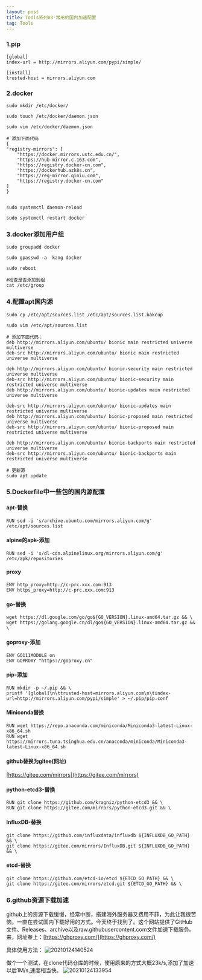 ```yaml
---
layout: post
title: Tools系列03-常用的国内加速配置
tag: Tools
---
```


### 1.pip

    [global]
    index-url = http://mirrors.aliyun.com/pypi/simple/

    [install]
    trusted-host = mirrors.aliyun.com 


### 2.docker

    sudo mkdir /etc/docker/

    sudo touch /etc/docker/daemon.json

    sudo vim /etc/docker/daemon.json

    # 添加下面代码
    {
    "registry-mirrors": [
        "https://docker.mirrors.ustc.edu.cn/",
        "https://hub-mirror.c.163.com",
        "https://registry.docker-cn.com",
        "https://dockerhub.azk8s.cn",
        "https://reg-mirror.qiniu.com",
        "https://registry.docker-cn.com"
    ]
    }


    sudo systemctl daemon-reload
    
    sudo systemctl restart docker

### 3.docker添加用户组

    sudo groupadd docker
 
    sudo gpasswd -a  kang docker     

    sudo reboot

    #检查是否添加到组
    cat /etc/group    

### 4.配置apt国内源

    sudo cp /etc/apt/sources.list /etc/apt/sources.list.bakcup

    sudo vim /etc/apt/sources.list 

    # 添加下面代码：
    deb http://mirrors.aliyun.com/ubuntu/ bionic main restricted universe multiverse
    deb-src http://mirrors.aliyun.com/ubuntu/ bionic main restricted universe multiverse

    deb http://mirrors.aliyun.com/ubuntu/ bionic-security main restricted universe multiverse
    deb-src http://mirrors.aliyun.com/ubuntu/ bionic-security main restricted universe multiverse
    deb http://mirrors.aliyun.com/ubuntu/ bionic-updates main restricted universe multiverse

    deb-src http://mirrors.aliyun.com/ubuntu/ bionic-updates main restricted universe multiverse
    deb http://mirrors.aliyun.com/ubuntu/ bionic-proposed main restricted universe multiverse
    deb-src http://mirrors.aliyun.com/ubuntu/ bionic-proposed main restricted universe multiverse

    deb http://mirrors.aliyun.com/ubuntu/ bionic-backports main restricted universe multiverse
    deb-src http://mirrors.aliyun.com/ubuntu/ bionic-backports main restricted universe multiverse

    # 更新源
    sudo apt update

### 5.Dockerfile中一些包的国内源配置

#### apt-替换
    RUN sed -i 's/archive.ubuntu.com/mirrors.aliyun.com/g' /etc/apt/sources.list

#### alpine的apk-添加

    RUN sed -i 's/dl-cdn.alpinelinux.org/mirrors.aliyun.com/g' /etc/apk/repositories

#### proxy

    ENV http_proxy=http://c-prc.xxx.com:913
    ENV https_proxy=http://c-prc.xxx.com:913

#### go-替换

    wget https://dl.google.com/go/go${GO_VERSION}.linux-amd64.tar.gz && \
    wget https://golang.google.cn/dl/go${GO_VERSION}.linux-amd64.tar.gz && \

#### goproxy-添加

    ENV GO111MODULE on
    ENV GOPROXY "https://goproxy.cn"

#### pip-添加

    RUN mkdir -p ~/.pip && \
    printf '[global]\n\ttrusted-host=mirrors.aliyun.com\n\tindex-url=http://mirrors.aliyun.com/pypi/simple' > ~/.pip/pip.conf

#### Miniconda替换

    RUN wget https://repo.anaconda.com/miniconda/Miniconda3-latest-Linux-x86_64.sh 
    RUN wget https://mirrors.tuna.tsinghua.edu.cn/anaconda/miniconda/Miniconda3-latest-Linux-x86_64.sh

#### github替换为gitee(网址)

[https://gitee.com/mirrors](https://gitee.com/mirrors)   

#### python-etcd3-替换
    RUN git clone https://github.com/kragniz/python-etcd3 && \
    RUN git clone https://gitee.com/mirrors/python-etcd3.git && \

#### InfluxDB-替换
    git clone https://github.com/influxdata/influxdb ${INFLUXDB_GO_PATH} && \
    git clone https://gitee.com/mirrors/InfluxDB.git ${INFLUXDB_GO_PATH} && \

#### etcd-替换
    git clone https://github.com/etcd-io/etcd ${ETCD_GO_PATH} && \
    git clone https://gitee.com/mirrors/etcd.git ${ETCD_GO_PATH} && \

### 6.github资源下载加速

github上的资源下载缓慢，经常中断，搭建海外服务器又费用不菲，为此让我很苦恼，一直在尝试国内下载好用的方式。今天终于找到了。这个网站提供了GitHub文件、Releases、archive以及raw.githubusercontent.com文件加速下载服务。来，网址奉上：[https://ghproxy.com/](https://ghproxy.com/)

具体使用方法：
![20210124140524](https://cdn.jsdelivr.net/gh/luckykang/picture_bed/blogs_images/20210124140524.png)


做个一个测试，在clone代码仓库的时候，使用原来的方式大概23k/s,添加了加速以后1M/s,速度相当快。
![20210124133954](https://cdn.jsdelivr.net/gh/luckykang/picture_bed/blogs_images/20210124133954.png)

